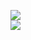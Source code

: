 [![](https://img.shields.io/badge/Made%20With-Github%20Spray-lightgrey.svg?style=for-the-badge&logo=github)](https://github.com/Annihil/github-spray#16542)  
[![](https://i.imgur.com/2DrTn0Z.gif)](https://github.com/Annihil/github-spray)
